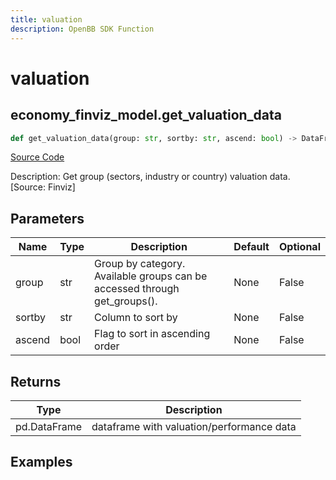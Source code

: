 ```yaml
---
title: valuation
description: OpenBB SDK Function
---
```


# valuation

## economy_finviz_model.get_valuation_data

```python title='openbb_terminal/economy/finviz_model.py'
def get_valuation_data(group: str, sortby: str, ascend: bool) -> DataFrame:
```
[Source Code](https://github.com/OpenBB-finance/OpenBBTerminal/tree/main/openbb_terminal/economy/finviz_model.py#L66)

Description: Get group (sectors, industry or country) valuation data. [Source: Finviz]

## Parameters

| Name | Type | Description | Default | Optional |
| ---- | ---- | ----------- | ------- | -------- |
| group | str | Group by category. Available groups can be accessed through get_groups(). | None | False |
| sortby | str | Column to sort by | None | False |
| ascend | bool | Flag to sort in ascending order | None | False |

## Returns

| Type | Description |
| ---- | ----------- |
| pd.DataFrame | dataframe with valuation/performance data |

## Examples

